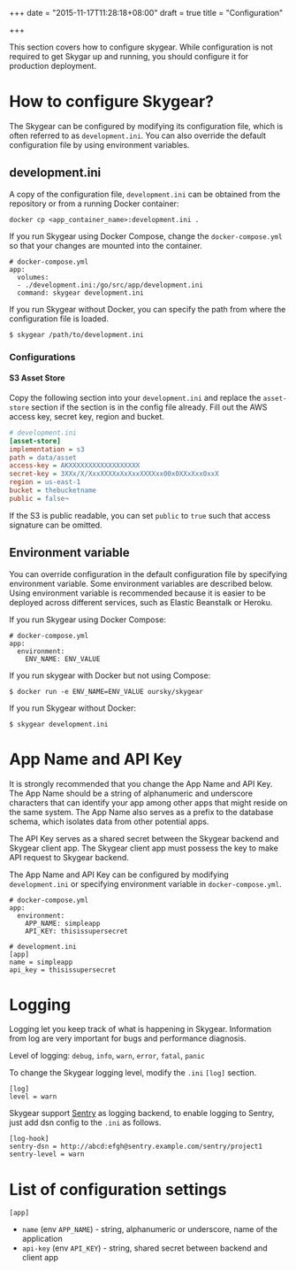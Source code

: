+++
date = "2015-11-17T11:28:18+08:00"
draft = true
title = "Configuration"

+++

This section covers how to configure skygear. While configuration is not
required to get Skygar up and running, you should configure it for production
deployment.

# How to configure Skygear?

The Skygear can be configured by modifying its configuration file, which
is often referred to as `development.ini`. You can also override the
default configuration file by using environment variables.

## development.ini

A copy of the configuration file, `development.ini` can be obtained from
the repository or from a running Docker container:

```
docker cp <app_container_name>:development.ini .
```

If you run Skygear using Docker Compose, change the `docker-compose.yml`
so that your changes are mounted into the container.

```
# docker-compose.yml
app:
  volumes:
  - ./development.ini:/go/src/app/development.ini
  command: skygear development.ini
```

If you run Skygear without Docker, you can specify the path from where the
configuration file is loaded.

```
$ skygear /path/to/development.ini
```

### Configurations

#### S3 Asset Store

Copy the following section into your `development.ini` and replace
the `asset-store` section if the section is in the config file already.
Fill out the AWS access key, secret key, region and bucket.

```ini
# development.ini
[asset-store]
implementation = s3
path = data/asset
access-key = AKXXXXXXXXXXXXXXXXXX
secret-key = 3XXx/X/XxxXXXXxXxXxxXXXXxx00x0XXxXxx0xxX
region = us-east-1
bucket = thebucketname
public = false¬
```

If the S3 is public readable, you can set `public` to `true` such that
access signature can be omitted.

## Environment variable

You can override configuration in the default configuration file by
specifying environment variable. Some environment variables are described
below. Using environment variable is recommended because it is easier to be
deployed across different services, such as Elastic Beanstalk or Heroku.

If you run Skygear using Docker Compose:

```
# docker-compose.yml
app:
  environment:
    ENV_NAME: ENV_VALUE
```

If you run skygear with Docker but not using Compose:

```
$ docker run -e ENV_NAME=ENV_VALUE oursky/skygear
```

If you run Skygear without Docker:

```
$ skygear development.ini
```

# App Name and API Key

It is strongly recommended that you change the App Name and API Key.
The App Name should be a string of alphanumeric and underscore characters
that can identify your app among other apps that might reside on the same
system. The App Name also serves as a prefix to the database schema, which
isolates data from other potential apps.

The API Key serves as a shared secret between the Skygear backend and Skygear
client app. The Skygear client app must possess the key to make API request
to Skygear backend.

The App Name and API Key can be configured by modifying `development.ini` or
specifying environment variable in `docker-compose.yml`.

```
# docker-compose.yml
app:
  environment:
    APP_NAME: simpleapp
    API_KEY: thisissupersecret
```

```
# development.ini
[app]
name = simpleapp
api_key = thisissupersecret
```


# Logging

Logging let you keep track of what is happening in Skygear. Information
from log are very important for bugs and performance diagnosis.

Level of logging: `debug`, `info`, `warn`, `error`, `fatal`, `panic`

To change the Skygear logging level, modify the `.ini` `[log]` section.

```
[log]
level = warn
```

Skygear support [Sentry](https://getsentry.com/) as logging backend, to
enable logging to Sentry, just add dsn config to the `.ini` as follows.

```
[log-hook]
sentry-dsn = http://abcd:efgh@sentry.example.com/sentry/project1
sentry-level = warn
```

# List of configuration settings

`[app]`

* `name` (env `APP_NAME`) - string, alphanumeric or underscore, name of the
  application
* `api-key` (env `API_KEY`) - string, shared secret between backend and client
  app


